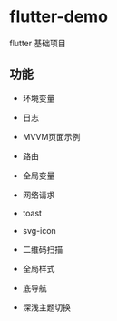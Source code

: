 # flutter-demo
flutter 基础项目

## 功能
* 环境变量
* 日志
* MVVM页面示例
* 路由

* 全局变量
* 网络请求
* toast
* svg-icon
* 二维码扫描
* 全局样式
* 底导航
* 深浅主题切换

